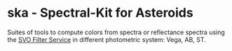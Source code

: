 # ska - Spectral-Kit for Asteroids

Suites of tools to compute colors from spectra or reflectance spectra using the
[SVO Filter Service](http://svo2.cab.inta-csic.es/theory/fps/index.php?mode=voservice)
in different photometric system: Vega, AB, ST.

